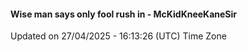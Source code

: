 #### Wise man says only fool rush in - McKidKneeKaneSir
Updated on 27/04/2025 - 16:13:26 (UTC) Time Zone
